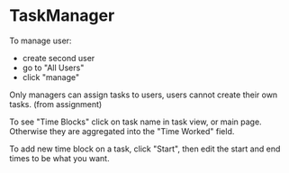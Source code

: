 # TaskManager

To manage user:
* create second user
* go to "All Users"
* click "manage"

Only managers can assign tasks to users, users cannot create their own tasks. (from assignment)

To see "Time Blocks" click on task name in task view, or main page. Otherwise they are aggregated into the "Time Worked" field.

To add new time block on a task, click "Start", then edit the start and end times to be what you want.